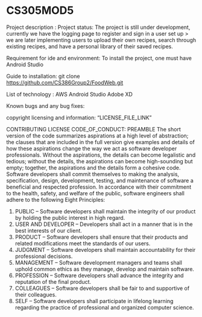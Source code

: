 # CS305MOD5
Project description : 
Project status: The project is still under development, currently we have the logging page to register and sign in a user set up > we are later implementing users to upload their own recipes, search through existing recipes, and have a personal library of their saved recipes. 

Requirement for ide and environment: To install the project, one must have Android Studio

Guide to installation: 
git clone https://github.com/CS386Group2/FoodWeb.git


List of technology :
AWS 
Android Studio
Adobe XD

Known bugs and any bug fixes:
	

copyright licensing and information: “LICENSE_FILE_LINK”


CONTRIBUTING
LICENSE
	CODE_OF_CONDUCT:
	PREAMBLE
The short version of the code summarizes aspirations at a high level of abstraction; the clauses that are included in the full version give examples and details of how these aspirations change the way we act as software developer professionals. Without the aspirations, the details can become legalistic and tedious; without the details, the aspirations can become high-sounding but empty; together, the aspirations and the details form a cohesive code.
Software developers shall commit themselves to making the analysis, specification, design, development, testing, and maintenance of software a beneficial and respected profession. In accordance with their commitment to the health, safety, and welfare of the public, software engineers shall adhere to the following Eight Principles:
1. PUBLIC – Software developers shall maintain the integrity of our product by holding the public interest in high regard.
2. USER AND DEVELOPER – Developers shall act in a manner that is in the best interests of our client.
3. PRODUCT – Software developers shall ensure that their products and related modifications meet the standards of our users.
4. JUDGMENT – Software developers shall maintain accountability for their professional decisions.
5. MANAGEMENT – Software development managers and teams shall uphold common ethics as they manage, develop and maintain software. 
6. PROFESSION – Software developers shall advance the integrity and reputation of the final product.
7. COLLEAGUES – Software developers shall be fair to and supportive of their colleagues.
8. SELF – Software developers shall participate in lifelong learning regarding the practice of professional and organized computer science.
